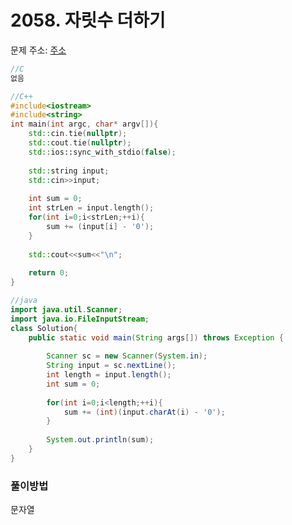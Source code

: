 # 2058. 자릿수 더하기

문제 주소: [주소](https://swexpertacademy.com/main/code/problem/problemDetail.do?contestProbId=AV5QPRjqA10DFAUq&categoryId=AV5QPRjqA10DFAUq&categoryType=CODE)

```c
//C
없음
```

```c++
//C++
#include<iostream>
#include<string>
int main(int argc, char* argv[]){
    std::cin.tie(nullptr);
    std::cout.tie(nullptr);
    std::ios::sync_with_stdio(false);
    
    std::string input;
    std::cin>>input;
    
    int sum = 0;
    int strLen = input.length();
    for(int i=0;i<strLen;++i){
        sum += (input[i] - '0');
    }
    
    std::cout<<sum<<"\n";
    
	return 0;
}
```

```java
//java
import java.util.Scanner;
import java.io.FileInputStream;
class Solution{
	public static void main(String args[]) throws Exception	{
		
		Scanner sc = new Scanner(System.in);
        String input = sc.nextLine();
        int length = input.length();
        int sum = 0;
        
        for(int i=0;i<length;++i){
            sum += (int)(input.charAt(i) - '0');
        }
        
        System.out.println(sum);
	}
}
```



### 풀이방법

문자열
